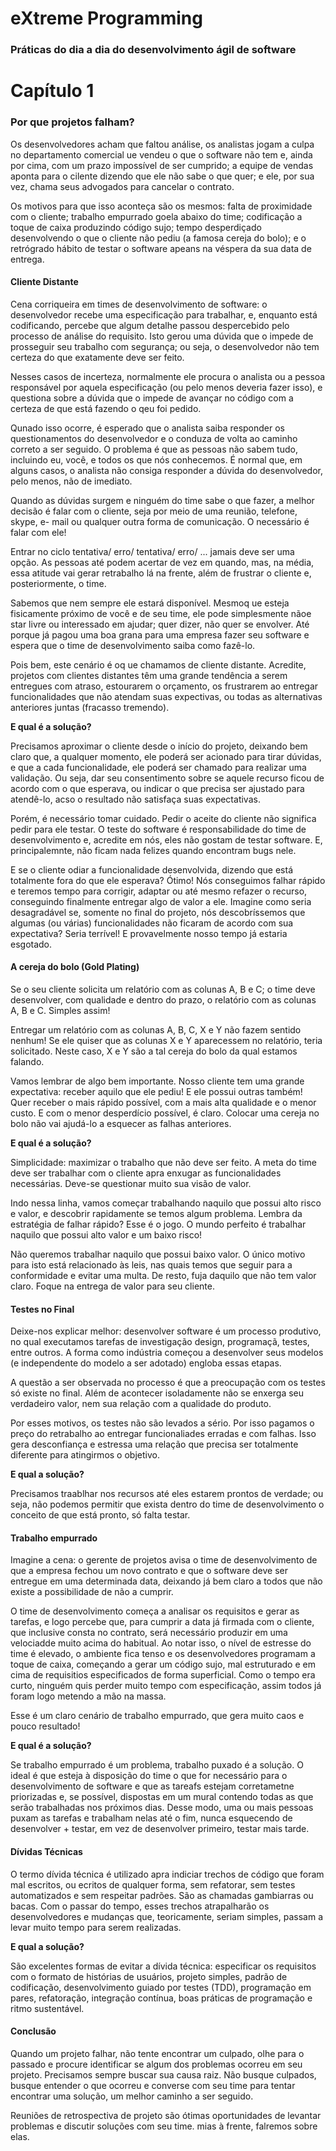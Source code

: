 # eXtreme Programming
<h3>Práticas do dia a dia do desenvolvimento ágil de software</h3>

# Capítulo 1

<h3>Por que projetos falham?</h3>

<p>Os desenvolvedores acham que faltou análise, os analistas jogam a culpa no departamento comercial ue vendeu o que o software não tem e, ainda por cima, com um prazo impossível de ser cumprido; a equipe de vendas aponta para o cilente dizendo que ele não sabe o que quer; e ele, por sua vez, chama seus advogados para cancelar o contrato.</p>

<p>Os motivos para que isso aconteça são os mesmos: falta de proximidade com o cliente; trabalho empurrado goela abaixo do time; codificação a toque de caixa produzindo código sujo; tempo desperdiçado desenvolvendo o que o cliente não pediu (a famosa cereja do bolo); e o retrógrado hábito de testar o software apeans na véspera da sua data de entrega.</p>

<h4>Cliente Distante</h4>

<p>Cena corriqueira em times de desenvolvimento de software: o desenvolvedor recebe uma especificação para trabalhar, e, enquanto está codificando, percebe que algum detalhe passou despercebido pelo processo de análise do requisito. Isto gerou uma dúvida que o impede de prosseguir seu trabalho com segurança; ou seja, o desenvolvedor não tem certeza do que exatamente deve ser feito.</p>

<p>Nesses casos de incerteza, normalmente ele procura o analista ou a pessoa responsável por aquela especificação (ou pelo menos deveria fazer isso), e questiona sobre a dúvida que o impede de avançar no código com a certeza de que está fazendo o qeu foi pedido.</p>

<p>Qunado isso ocorre, é esperado que o analista saiba responder os questionamentos do desenvolvedor e o conduza de volta ao caminho correto a ser seguido. O problema é que as pessoas não sabem tudo, incluindo eu, você, e todos os que nós conhecemos. É normal que, em alguns casos, o analista não consiga responder a dúvida do desenvolvedor, pelo menos, não de imediato.</p>

<p>Quando as dúvidas surgem e ninguém do time sabe o que fazer, a melhor decisão é falar com o cliente, seja por meio de uma reunião, telefone, skype, e- mail ou qualquer outra forma de comunicação. O necessário é falar com ele!</p>

<p>Entrar no ciclo tentativa/ erro/ tentativa/ erro/ ... jamais deve ser uma opção. As pessoas até podem acertar de vez em quando, mas, na média, essa atitude vai gerar retrabalho lá na frente, além de frustrar o cliente e, posteriormente, o time.</p>

<p>Sabemos que nem sempre ele estará disponível. Mesmoq ue esteja fisicamente próximo de você e de seu time, ele pode simplesmente nãoe star livre ou interessado em ajudar; quer dizer, não quer se envolver. Até porque já pagou uma boa grana para uma empresa fazer seu software e espera que o time de desenvolvimento saiba como fazê-lo.</p>

<p>Pois bem, este cenário é oq ue chamamos de cliente distante. Acredite, projetos com clientes distantes têm uma grande tendência a serem entregues com atraso, estourarem o orçamento, os frustrarem ao entregar funcionalidades que não atendam suas expectivas, ou todas as alternativas anteriores juntas (fracasso tremendo).</p>

<b>E qual é a solução?</b>

<p>Precisamos aproximar o cliente desde o início do projeto, deixando bem claro que, a qualquer momento, ele poderá ser acionado para tirar dúvidas, e que a cada funcionalidade, ele poderá ser chamado para realizar uma validação. Ou seja, dar seu consentimento sobre se aquele recurso ficou de acordo com o que esperava, ou indicar o que precisa ser ajustado para atendê-lo, acso o resultado não satisfaça suas expectativas.</p>

<p>Porém, é necessário tomar cuidado. Pedir o aceite do cliente não significa pedir para ele testar. O teste do software é responsabilidade do time de desenvolvimento e, acredite em nós, eles não gostam de testar software. E, principalemnte, não ficam nada felizes quando encontram bugs nele.</p>

<p>E se o cliente odiar a funcionalidade desenvolvida, dizendo que está totalmente fora do que ele esperava? Ótimo! Nós conseguimos falhar rápido e teremos tempo para corrigir, adaptar ou até mesmo refazer o recurso, conseguindo finalmente entregar algo de valor a ele. Imagine como seria desagradável se, somente no final do projeto, nós descobríssemos que algumas (ou várias) funcionalidades não ficaram de acordo com sua expectativa? Seria terrível! E provavelmente nosso tempo já estaria esgotado.</p>

<h4>A cereja do bolo (Gold Plating)</h4>

<p>Se o seu cliente solicita um relatório com as colunas A, B e C; o time deve desenvolver, com qualidade e dentro do prazo, o relatório com as colunas A, B e C. Simples assim!</p>

<p>Entregar um relatório com as colunas A, B, C, X e Y não fazem sentido nenhum! Se ele quiser que as colunas X e Y aparecessem no relatório, teria solicitado. Neste caso, X e Y são a tal cereja do bolo da qual estamos falando.</p>

<p>Vamos lembrar de algo bem importante. Nosso cliente tem uma grande expectativa: receber aquilo que ele pediu! E ele possui outras também! Quer receber o mais rápido possível, com a mais alta qualidade e o menor custo. E com o menor desperdício possível, é claro. Colocar uma cereja no bolo não vai ajudá-lo a esquecer as falhas anteriores.</p>

<b>E qual é a solução?</b>

<p>Simplicidade: maximizar o trabalho que não deve ser feito. A meta do time deve ser trabalhar com o cliente apra enxugar as funcionalidades necessárias. Deve-se questionar muito sua visão de valor.</p>

<p>Indo nessa linha, vamos começar trabalhando naquilo que possui alto risco e valor, e descobrir rapidamente se temos algum problema. Lembra da estratégia de falhar rápido? Esse é o jogo. O mundo perfeito é trabalhar naquilo que possui alto valor e um baixo risco!</p>

<p>Não queremos trabalhar naquilo que possui baixo valor. O único motivo para isto está relacionado às leis, nas quais temos que seguir para a conformidade e evitar uma multa. De resto, fuja daquilo que não tem valor claro. Foque na entrega de valor para seu cliente.</p>

<h4>Testes no Final</h4>

<p>Deixe-nos explicar melhor: desenvolver software é um processo produtivo, no qual executamos tarefas de investigação design, programaçã, testes, entre outros. A forma como indústria começou a desenvolver seus modelos (e independente do modelo a ser adotado) engloba essas etapas.</p>

<p>A questão a ser observada no processo é que a preocupação com os testes só existe no final. Além de acontecer isoladamente não se enxerga seu verdadeiro valor, nem sua relação com a qualidade do produto.</p>

<p>Por esses motivos, os testes não são levados a sério. Por isso pagamos o preço do retrabalho ao entregar funcionaliades erradas e com falhas. Isso gera desconfiança e estressa uma relação que precisa ser totalmente diferente para atingirmos o objetivo.</p>

<b>E qual a solução?</b>

<p>Precisamos traablhar nos recursos até eles estarem prontos de verdade; ou seja, não podemos permitir que exista dentro do time de desenvolvimento o conceito de que está pronto, só falta testar.</p>

<h4>Trabalho empurrado</h4>

<p>Imagine a cena: o gerente de projetos avisa o time de desenvolvimento de que a empresa fechou um novo contrato e que o software deve ser entregue em uma determinada data, deixando já bem claro a todos que não existe a possibilidade de não a cumprir.</p>

<p>O time de desenvolvimento começa a analisar os requisitos e gerar as tarefas, e logo percebe que, para cumprir a data já firmada com o cliente, que inclusive consta no contrato, será necessário produzir em uma velociadde muito acima do habitual. Ao notar isso, o nível de estresse do time é elevado, o ambiente fica tenso e os desenvolvedores programam a toque de caixa, começando a gerar um código sujo, mal estruturado e em cima de requisitios especificados de forma superficial. Como o tempo era curto, ninguém quis perder muito tempo com especificação, assim todos já foram logo metendo a mão na massa.</p>

<p>Esse é um claro cenário de trabalho empurrado, que gera muito caos e pouco resultado!</p>

<b>E qual é a solução?</b>

<p>Se trabalho empurrado é um problema, trabalho puxado é a solução. O ideal é que esteja à disposição do time o que for necessário para o desenvolvimento de software e que as tareafs estejam corretametne priorizadas e, se possível, dispostas em um mural contendo todas as que serão trabalhadas nos próximos dias. Desse modo, uma ou mais pessoas puxam as tarefas e trabalham nelas até o fim, nunca esquecendo de desenvolver + testar, em vez de desenvolver primeiro, testar mais tarde.</p>

<h4>Dívidas Técnicas</h4>

<p>O termo dívida técnica é utilizado apra indiciar trechos de código que foram mal escritos, ou ecritos de qualquer forma, sem refatorar, sem testes automatizados e sem respeitar padrões. São as chamadas gambiarras ou bacas. Com o passar do tempo, esses trechos atrapalharão os desenvolvedores e mudanças que, teoricamente, seriam simples, passam a levar muito tempo para serem realizadas.</p>

<b>E qual a solução?</b>

<p>São excelentes formas de evitar a dívida técnica: especificar os requisitos com o formato de histórias de usuários, projeto simples, padrão de codificação, desenvolvimento guiado por testes (TDD), programação em pares, refatoração, integração contínua, boas práticas de programação e ritmo sustentável.</p>

<h4>Conclusão</h4>

<p>Quando um projeto falhar, não tente encontrar um culpado, olhe para o passado e procure identificar se algum dos problemas ocorreu em seu projeto. Precisamos sempre buscar sua causa raiz. Não busque culpados, busque entender o que ocorreu e converse com seu time para tentar encontrar uma solução, um melhor caminho a ser seguido.</p>

<p>Reuniões de retrospectiva de projeto são ótimas oportunidades de levantar problemas e discutir soluções com seu time. mias à frente, falremos sobre elas.</p>
